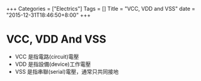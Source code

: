 +++
Categories = ["Electrics"]
Tags = []
Title = "VCC, VDD and VSS"
date = "2015-12-31T18:46:50+8:00"
+++
# VCC, VDD And VSS

* VCC 是指電路(circuit)電壓  
* VDD 是指設備(device)工作電壓  
* VSS 是指串聯(serial)電壓，通常只共同接地
